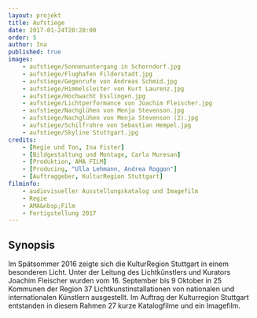 ```yaml
---
layout: projekt
title: Aufstiege
date: 2017-01-24T20:20:00
order: 5
author: Ina
published: true
images:
    - aufstiege/Sonnenuntergang in Schorndorf.jpg
    - aufstiege/Flughafen Filderstadt.jpg
    - aufstiege/Gegenrufe von Andreas Schmid.jpg
    - aufstiege/Himmelsleiter von Kurt Laurenz.jpg
    - aufstiege/Hochwacht Esslingen.jpg
    - aufstiege/Lichtperformance von Joachim Fleischer.jpg
    - aufstiege/Nachglühen von Menja Stevenson.jpg
    - aufstiege/Nachglühen von Menja Stevenson (2).jpg
    - aufstiege/Schilfrohre von Sebastian Hempel.jpg
    - aufstiege/Skyline Stuttgart.jpg
credits:
    - [Regie und Ton, Ina Fister]
    - [Bildgestaltung und Montage, Carla Muresan]
    - [Produktion, AMA FILM]
    - [Producing, "Ulla Lehmann, Andrea Roggon"]
    - [Auftraggeber, KulturRegion Stuttgart]
filminfo:
    - audiovisueller Ausstellungskatalog und Imagefilm
    - Regie
    - AMA&nbsp;Film
    - Fertigstellung 2017
---
```


## Synopsis
Im Spätsommer 2016 zeigte sich die KulturRegion Stuttgart in einem besonderen Licht. Unter der Leitung des Lichtkünstlers und Kurators Joachim Fleischer wurden vom 16. September bis 9 Oktober in 25 Kommunen der Region 37 Lichtkunstinstallationen von nationalen und internationalen Künstlern ausgestellt. Im Auftrag der Kulturregion Stuttgart entstanden in diesem Rahmen 27 kurze Katalogfilme und ein Imagefilm.


